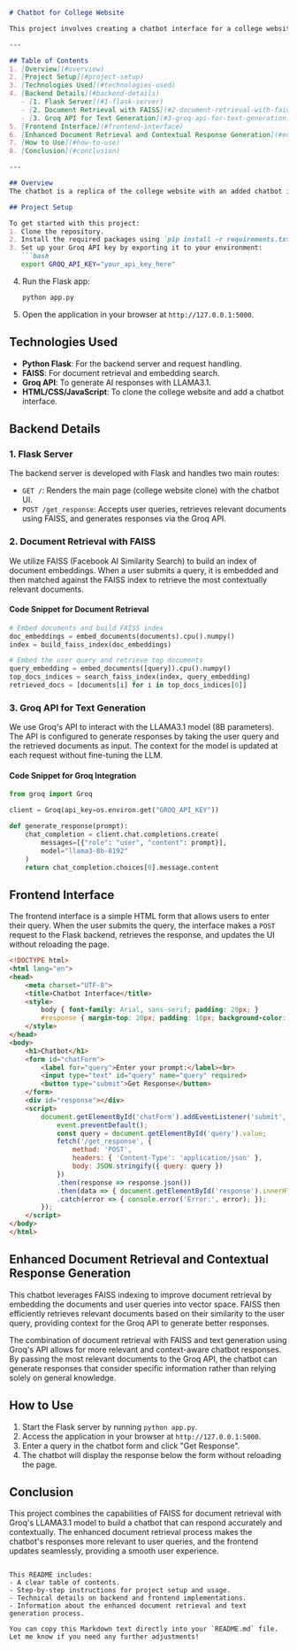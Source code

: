 
```markdown
# Chatbot for College Website

This project involves creating a chatbot interface for a college website. It utilizes Python Flask as the backend server to handle user queries, while leveraging Groq's API for text generation through the LLAMA3.1 model. Additionally, it uses FAISS indexing for document retrieval to improve response quality.

---

## Table of Contents
1. [Overview](#overview)
2. [Project Setup](#project-setup)
3. [Technologies Used](#technologies-used)
4. [Backend Details](#backend-details)
   - [1. Flask Server](#1-flask-server)
   - [2. Document Retrieval with FAISS](#2-document-retrieval-with-faiss)
   - [3. Groq API for Text Generation](#3-groq-api-for-text-generation)
5. [Frontend Interface](#frontend-interface)
6. [Enhanced Document Retrieval and Contextual Response Generation](#enhanced-document-retrieval-and-contextual-response-generation)
7. [How to Use](#how-to-use)
8. [Conclusion](#conclusion)

---

## Overview
The chatbot is a replica of the college website with an added chatbot interface. It is hosted on a Flask server with HTML/CSS/JavaScript handling the frontend. The chatbot is enhanced with Groq's LLAMA3.1 model, using 8 billion parameters for AI-powered responses. FAISS is utilized for document retrieval, which refines the chatbot's responses based on context.

## Project Setup

To get started with this project:
1. Clone the repository.
2. Install the required packages using `pip install -r requirements.txt`.
3. Set up your Groq API key by exporting it to your environment:
   ```bash
   export GROQ_API_KEY="your_api_key_here"
   ```
4. Run the Flask app:
   ```bash
   python app.py
   ```
5. Open the application in your browser at `http://127.0.0.1:5000`.

## Technologies Used

- **Python Flask**: For the backend server and request handling.
- **FAISS**: For document retrieval and embedding search.
- **Groq API**: To generate AI responses with LLAMA3.1.
- **HTML/CSS/JavaScript**: To clone the college website and add a chatbot interface.

## Backend Details

### 1. Flask Server

The backend server is developed with Flask and handles two main routes:
- `GET /`: Renders the main page (college website clone) with the chatbot UI.
- `POST /get_response`: Accepts user queries, retrieves relevant documents using FAISS, and generates responses via the Groq API.

### 2. Document Retrieval with FAISS

We utilize FAISS (Facebook AI Similarity Search) to build an index of document embeddings. When a user submits a query, it is embedded and then matched against the FAISS index to retrieve the most contextually relevant documents.

#### Code Snippet for Document Retrieval
```python
# Embed documents and build FAISS index
doc_embeddings = embed_documents(documents).cpu().numpy()
index = build_faiss_index(doc_embeddings)

# Embed the user query and retrieve top documents
query_embedding = embed_documents([query]).cpu().numpy()
top_docs_indices = search_faiss_index(index, query_embedding)
retrieved_docs = [documents[i] for i in top_docs_indices[0]]
```

### 3. Groq API for Text Generation

We use Groq's API to interact with the LLAMA3.1 model (8B parameters). The API is configured to generate responses by taking the user query and the retrieved documents as input. The context for the model is updated at each request without fine-tuning the LLM.

#### Code Snippet for Groq Integration
```python
from groq import Groq

client = Groq(api_key=os.environ.get("GROQ_API_KEY"))

def generate_response(prompt):
    chat_completion = client.chat.completions.create(
        messages=[{"role": "user", "content": prompt}],
        model="llama3-8b-8192"
    )
    return chat_completion.choices[0].message.content
```

## Frontend Interface

The frontend interface is a simple HTML form that allows users to enter their query. When the user submits the query, the interface makes a `POST` request to the Flask backend, retrieves the response, and updates the UI without reloading the page.

```html
<!DOCTYPE html>
<html lang="en">
<head>
    <meta charset="UTF-8">
    <title>Chatbot Interface</title>
    <style>
        body { font-family: Arial, sans-serif; padding: 20px; }
        #response { margin-top: 20px; padding: 10px; background-color: #f4f4f4; border-radius: 5px; }
    </style>
</head>
<body>
    <h1>Chatbot</h1>
    <form id="chatForm">
        <label for="query">Enter your prompt:</label><br>
        <input type="text" id="query" name="query" required>
        <button type="submit">Get Response</button>
    </form>
    <div id="response"></div>
    <script>
        document.getElementById('chatForm').addEventListener('submit', function(event) {
            event.preventDefault();
            const query = document.getElementById('query').value;
            fetch('/get_response', {
                method: 'POST',
                headers: { 'Content-Type': 'application/json' },
                body: JSON.stringify({ query: query })
            })
            .then(response => response.json())
            .then(data => { document.getElementById('response').innerHTML = `${data.response}`; })
            .catch(error => { console.error('Error:', error); });
        });
    </script>
</body>
</html>
```

## Enhanced Document Retrieval and Contextual Response Generation

This chatbot leverages FAISS indexing to improve document retrieval by embedding the documents and user queries into vector space. FAISS then efficiently retrieves relevant documents based on their similarity to the user query, providing context for the Groq API to generate better responses.

The combination of document retrieval with FAISS and text generation using Groq's API allows for more relevant and context-aware chatbot responses. By passing the most relevant documents to the Groq API, the chatbot can generate responses that consider specific information rather than relying solely on general knowledge.

## How to Use

1. Start the Flask server by running `python app.py`.
2. Access the application in your browser at `http://127.0.0.1:5000`.
3. Enter a query in the chatbot form and click "Get Response".
4. The chatbot will display the response below the form without reloading the page.

## Conclusion

This project combines the capabilities of FAISS for document retrieval with Groq's LLAMA3.1 model to build a chatbot that can respond accurately and contextually. The enhanced document retrieval process makes the chatbot's responses more relevant to user queries, and the frontend updates seamlessly, providing a smooth user experience.

```

This README includes:
- A clear table of contents.
- Step-by-step instructions for project setup and usage.
- Technical details on backend and frontend implementations.
- Information about the enhanced document retrieval and text generation process.
  
You can copy this Markdown text directly into your `README.md` file. Let me know if you need any further adjustments!
